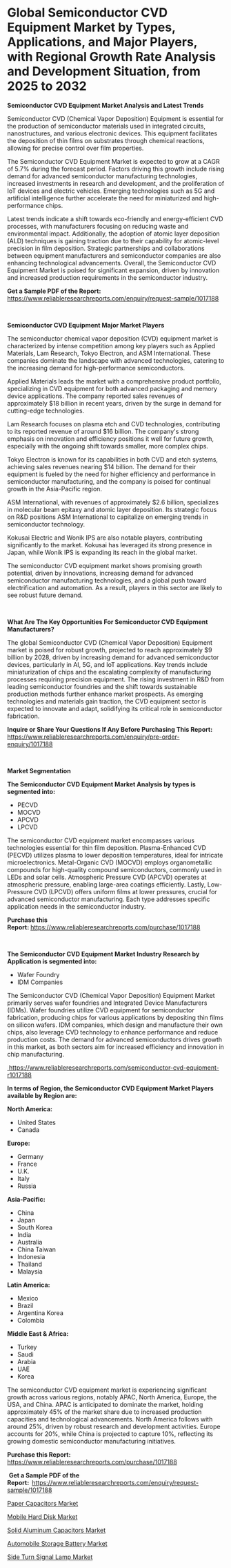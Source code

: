 <p><h1>Global Semiconductor CVD Equipment Market by Types, Applications, and Major Players, with Regional Growth Rate Analysis and Development Situation, from 2025 to 2032</h1></p><p><strong>Semiconductor CVD Equipment Market Analysis and Latest Trends</strong></p>
<p><p>Semiconductor CVD (Chemical Vapor Deposition) Equipment is essential for the production of semiconductor materials used in integrated circuits, nanostructures, and various electronic devices. This equipment facilitates the deposition of thin films on substrates through chemical reactions, allowing for precise control over film properties.</p><p>The Semiconductor CVD Equipment Market is expected to grow at a CAGR of 5.7% during the forecast period. Factors driving this growth include rising demand for advanced semiconductor manufacturing technologies, increased investments in research and development, and the proliferation of IoT devices and electric vehicles. Emerging technologies such as 5G and artificial intelligence further accelerate the need for miniaturized and high-performance chips.</p><p>Latest trends indicate a shift towards eco-friendly and energy-efficient CVD processes, with manufacturers focusing on reducing waste and environmental impact. Additionally, the adoption of atomic layer deposition (ALD) techniques is gaining traction due to their capability for atomic-level precision in film deposition. Strategic partnerships and collaborations between equipment manufacturers and semiconductor companies are also enhancing technological advancements. Overall, the Semiconductor CVD Equipment Market is poised for significant expansion, driven by innovation and increased production requirements in the semiconductor industry.</p></p>
<p><strong>Get a Sample PDF of the Report:&nbsp;</strong> <a href="https://www.reliableresearchreports.com/enquiry/request-sample/1017188?utm_campaign=31&utm_medium=2&utm_source=Github&utm_content=ia&utm_term=10022025&utm_id=semiconductor-cvd-equipment">https://www.reliableresearchreports.com/enquiry/request-sample/1017188</a></p>
<p>&nbsp;</p>
<p><strong>Semiconductor CVD Equipment Major Market Players</strong></p>
<p><p>The semiconductor chemical vapor deposition (CVD) equipment market is characterized by intense competition among key players such as Applied Materials, Lam Research, Tokyo Electron, and ASM International. These companies dominate the landscape with advanced technologies, catering to the increasing demand for high-performance semiconductors.</p><p>Applied Materials leads the market with a comprehensive product portfolio, specializing in CVD equipment for both advanced packaging and memory device applications. The company reported sales revenues of approximately $18 billion in recent years, driven by the surge in demand for cutting-edge technologies.</p><p>Lam Research focuses on plasma etch and CVD technologies, contributing to its reported revenue of around $16 billion. The company's strong emphasis on innovation and efficiency positions it well for future growth, especially with the ongoing shift towards smaller, more complex chips.</p><p>Tokyo Electron is known for its capabilities in both CVD and etch systems, achieving sales revenues nearing $14 billion. The demand for their equipment is fueled by the need for higher efficiency and performance in semiconductor manufacturing, and the company is poised for continual growth in the Asia-Pacific region.</p><p>ASM International, with revenues of approximately $2.6 billion, specializes in molecular beam epitaxy and atomic layer deposition. Its strategic focus on R&D positions ASM International to capitalize on emerging trends in semiconductor technology.</p><p>Kokusai Electric and Wonik IPS are also notable players, contributing significantly to the market. Kokusai has leveraged its strong presence in Japan, while Wonik IPS is expanding its reach in the global market.</p><p>The semiconductor CVD equipment market shows promising growth potential, driven by innovations, increasing demand for advanced semiconductor manufacturing technologies, and a global push toward electrification and automation. As a result, players in this sector are likely to see robust future demand.</p></p>
<p>&nbsp;</p>
<p><strong>What Are The Key Opportunities For Semiconductor CVD Equipment Manufacturers?</strong></p>
<p><p>The global Semiconductor CVD (Chemical Vapor Deposition) Equipment market is poised for robust growth, projected to reach approximately $9 billion by 2028, driven by increasing demand for advanced semiconductor devices, particularly in AI, 5G, and IoT applications. Key trends include miniaturization of chips and the escalating complexity of manufacturing processes requiring precision equipment. The rising investment in R&D from leading semiconductor foundries and the shift towards sustainable production methods further enhance market prospects. As emerging technologies and materials gain traction, the CVD equipment sector is expected to innovate and adapt, solidifying its critical role in semiconductor fabrication.</p></p>
<p><strong>Inquire or Share Your Questions If Any Before Purchasing This Report:</strong> <a href="https://www.reliableresearchreports.com/enquiry/pre-order-enquiry/1017188?utm_campaign=31&utm_medium=2&utm_source=Github&utm_content=ia&utm_term=10022025&utm_id=semiconductor-cvd-equipment">https://www.reliableresearchreports.com/enquiry/pre-order-enquiry/1017188</a></p>
<p>&nbsp;</p>
<p><strong>Market Segmentation</strong></p>
<p><strong>The Semiconductor CVD Equipment Market Analysis by types is segmented into:</strong></p>
<p><ul><li>PECVD</li><li>MOCVD</li><li>APCVD</li><li>LPCVD</li></ul></p>
<p><p>The semiconductor CVD equipment market encompasses various technologies essential for thin film deposition. Plasma-Enhanced CVD (PECVD) utilizes plasma to lower deposition temperatures, ideal for intricate microelectronics. Metal-Organic CVD (MOCVD) employs organometallic compounds for high-quality compound semiconductors, commonly used in LEDs and solar cells. Atmospheric Pressure CVD (APCVD) operates at atmospheric pressure, enabling large-area coatings efficiently. Lastly, Low-Pressure CVD (LPCVD) offers uniform films at lower pressures, crucial for advanced semiconductor manufacturing. Each type addresses specific application needs in the semiconductor industry.</p></p>
<p><strong>Purchase this Report:&nbsp;</strong><a href="https://www.reliableresearchreports.com/purchase/1017188?utm_campaign=31&utm_medium=2&utm_source=Github&utm_content=ia&utm_term=10022025&utm_id=semiconductor-cvd-equipment">https://www.reliableresearchreports.com/purchase/1017188</a></p>
<p>&nbsp;</p>
<p><strong>The Semiconductor CVD Equipment Market Industry Research by Application is segmented into:</strong></p>
<p><ul><li>Wafer Foundry</li><li>IDM Companies</li></ul></p>
<p><p>The Semiconductor CVD (Chemical Vapor Deposition) Equipment Market primarily serves wafer foundries and Integrated Device Manufacturers (IDMs). Wafer foundries utilize CVD equipment for semiconductor fabrication, producing chips for various applications by depositing thin films on silicon wafers. IDM companies, which design and manufacture their own chips, also leverage CVD technology to enhance performance and reduce production costs. The demand for advanced semiconductors drives growth in this market, as both sectors aim for increased efficiency and innovation in chip manufacturing.</p></p>
<p><a href="https://www.reliableresearchreports.com/semiconductor-cvd-equipment-r1017188?utm_campaign=31&utm_medium=2&utm_source=Github&utm_content=ia&utm_term=10022025&utm_id=semiconductor-cvd-equipment">&nbsp;https://www.reliableresearchreports.com/semiconductor-cvd-equipment-r1017188</a></p>
<p><strong>In terms of Region, the Semiconductor CVD Equipment Market Players available by Region are:</strong></p>
<p>
    <p> <strong> North America: </strong>
        <ul>
            <li>United States</li>
            <li>Canada</li>
        </ul>
        </p> 
    <p> <strong> Europe: </strong>
        <ul>
            <li>Germany</li>
            <li>France</li>
            <li>U.K.</li>
            <li>Italy</li>
            <li>Russia</li>
        </ul>
        </p> 
    <p> <strong> Asia-Pacific: </strong>
        <ul>
            <li>China</li>
            <li>Japan</li>
            <li>South Korea</li>
            <li>India</li>
            <li>Australia</li>
            <li>China Taiwan</li>
            <li>Indonesia</li>
            <li>Thailand</li>
            <li>Malaysia</li>
        </ul>
        </p> 
    <p> <strong> Latin America: </strong>
        <ul>
            <li>Mexico</li>
            <li>Brazil</li>
            <li>Argentina Korea</li>
            <li>Colombia</li>
        </ul>
        </p> 
    <p> <strong> Middle East & Africa: </strong>
        <ul>
            <li>Turkey</li>
            <li>Saudi</li>
            <li>Arabia</li>
            <li>UAE</li>
            <li>Korea</li>
        </ul>
    </p>
    </p>
<p><p>The semiconductor CVD equipment market is experiencing significant growth across various regions, notably APAC, North America, Europe, the USA, and China. APAC is anticipated to dominate the market, holding approximately 45% of the market share due to increased production capacities and technological advancements. North America follows with around 25%, driven by robust research and development activities. Europe accounts for 20%, while China is projected to capture 10%, reflecting its growing domestic semiconductor manufacturing initiatives.</p></p>
<p><strong>Purchase this Report: </strong><a href="https://www.reliableresearchreports.com/purchase/1017188?utm_campaign=31&utm_medium=2&utm_source=Github&utm_content=ia&utm_term=10022025&utm_id=semiconductor-cvd-equipment">https://www.reliableresearchreports.com/purchase/1017188</a></p>
<p>&nbsp;<strong>Get a Sample PDF of the Report:&nbsp;&nbsp;</strong><a href="https://www.reliableresearchreports.com/enquiry/request-sample/1017188?utm_campaign=31&utm_medium=2&utm_source=Github&utm_content=ia&utm_term=10022025&utm_id=semiconductor-cvd-equipment">https://www.reliableresearchreports.com/enquiry/request-sample/1017188</a></p>
<p><strong></strong></p>
<p><p><a href="https://github.com/bogganbillie6969/Market-Research-Report-List-1/blob/main/paper-capacitors-market.md?utm_campaign=31&utm_medium=2&utm_source=Github&utm_content=ia&utm_term=10022025&utm_id=semiconductor-cvd-equipment">Paper Capacitors Market</a></p><p><a href="https://github.com/zupankocka/Market-Research-Report-List-1/blob/main/mobile-hard-disk-market.md?utm_campaign=31&utm_medium=2&utm_source=Github&utm_content=ia&utm_term=10022025&utm_id=semiconductor-cvd-equipment">Mobile Hard Disk Market</a></p><p><a href="https://github.com/boisetwa16/Market-Research-Report-List-1/blob/main/solid-aluminum-capacitors-market.md?utm_campaign=31&utm_medium=2&utm_source=Github&utm_content=ia&utm_term=10022025&utm_id=semiconductor-cvd-equipment">Solid Aluminum Capacitors Market</a></p><p><a href="https://github.com/vioarapoyil/Market-Research-Report-List-1/blob/main/automobile-storage-battery-market.md?utm_campaign=31&utm_medium=2&utm_source=Github&utm_content=ia&utm_term=10022025&utm_id=semiconductor-cvd-equipment">Automobile Storage Battery Market</a></p><p><a href="https://github.com/crooneinis80/Market-Research-Report-List-1/blob/main/side-turn-signal-lamp-market.md?utm_campaign=31&utm_medium=2&utm_source=Github&utm_content=ia&utm_term=10022025&utm_id=semiconductor-cvd-equipment">Side Turn Signal Lamp Market</a></p></p>